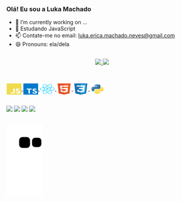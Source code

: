 ### Olá! Eu sou a Luka Machado
- 🔭 I’m currently working on ...
- 🌱 Estudando JavaScript
- 📫  Contate-me no email: luka.erica.machado.neves@gmail.com
- 😄 Pronouns: ela/dela

##

<div align="center">
  <a href="https://github.com/luka24erica">
  <img height="180em" src="https://github-readme-stats.vercel.app/api?username=luka24erica&show_icons=true&theme=gruvbox&include_all_commits=true&count_private=true"/>
  <img height="180em" src="https://github-readme-stats.vercel.app/api/top-langs/?username=luka24erica&layout=compact&langs_count=7&theme=gruvbox"/>
</div>

  ##
  
  <div style="display: inline_block"><br>
  <img align="center" alt="Luka-Js" height="30" width="40" src="https://raw.githubusercontent.com/devicons/devicon/master/icons/javascript/javascript-plain.svg">
  <img align="center" alt="Luka-Ts" height="30" width="40" src="https://raw.githubusercontent.com/devicons/devicon/master/icons/typescript/typescript-plain.svg">
  <img align="center" alt="Luka-React" height="30" width="40" src="https://raw.githubusercontent.com/devicons/devicon/master/icons/react/react-original.svg">
  <img align="center" alt="Luka-HTML" height="30" width="40" src="https://raw.githubusercontent.com/devicons/devicon/master/icons/html5/html5-original.svg">
  <img align="center" alt="Luka-CSS" height="30" width="40" src="https://raw.githubusercontent.com/devicons/devicon/master/icons/css3/css3-original.svg">
  <img align="center" alt="Luka-Python" height="30" width="40" src="https://raw.githubusercontent.com/devicons/devicon/master/icons/python/python-original.svg">
</div>
   
  ## 
  
  <div>
  <a href="https://instagram.com/" target="_blank"><img src="https://img.shields.io/badge/-Instagram-%23E4405F?style=for-the-badge&logo=instagram&logoColor=white" target="_blank"></a>
 <a href="https://discord.gg/Lukaer#3750" target="_blank"><img src="https://img.shields.io/badge/Discord-7289DA?style=for-the-badge&logo=discord&logoColor=white" target="_blank"></a> 
  <a href = "mailto:luka.erica.machado.neves@gmail.com"><img src="https://img.shields.io/badge/-Gmail-%23333?style=for-the-badge&logo=gmail&logoColor=white" target="_blank"></a>
  <a href="https://www.linkedin.com/in/luka-machado-594658225" target="_blank"><img src="https://img.shields.io/badge/-LinkedIn-%230077B5?style=for-the-badge&logo=linkedin&logoColor=white" target="_blank"></a> 
  </div>
  
  ##
  
   ![Snake animation](https://github.com/luka24erica/luka24erica/blob/output/github-contribution-grid-snake.svg)
